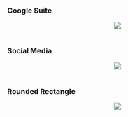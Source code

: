 ### Google Suite
<p align="center">
  <img src="https://raw.githubusercontent.com/Semporia/Hand-Painted-icon/master/Google_Suite.png" align="center">
  <br><br>
</p>

### Social Media
<p align="center">
  <img src="https://raw.githubusercontent.com/Semporia/Hand-Painted-icon/master/Social_Media.png" align="center">
  <br><br>
</p>

### Rounded Rectangle
<p align="center">
  <img src="https://raw.githubusercontent.com/Semporia/Hand-Painted-icon/master/Rounded_Rectangle.png" align="center">
  <br><br>
</p>
